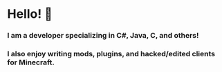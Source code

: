 # Hello! 👋
### I am a developer specializing in C#, Java, C, and others!
### I also enjoy writing mods, plugins, and hacked/edited clients for Minecraft.
